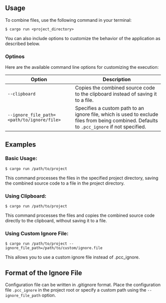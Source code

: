 ## Usage

To combine files, use the following command in your terminal:

```
$ cargo run <project_directory>
```

You can also include options to customize the behavior of the application as described below.

### Optinos

Here are the available command line options for customizing the execution:

| Option                                     | Description                                                                                                                                |
| ------------------------------------------ | ------------------------------------------------------------------------------------------------------------------------------------------ |
| `--clipboard`                              | Copies the combined source code to the clipboard instead of saving it to a file.                                                           |
| `--ignore_file_path=<path/to/ignore/file>` | Specifies a custom path to an ignore file, which is used to exclude files from being combined. Defaults to `.pcc_ignore` if not specified. |

## Examples

### Basic Usage:

```
$ cargo run /path/to/project
```

This command processes the files in the specified project directory, saving the combined source code to a file in the project directory.

### Using Clipboard:

```
$ cargo run /path/to/project
```

This command processes the files and copies the combined source code directly to the clipboard, without saving it to a file.

### Using Custom Ignore File:

```
$ cargo run /path/to/project --ignore_file_path=/path/to/custom/ignore.file
```

This allows you to use a custom ignore file instead of .pcc_ignore.

## Format of the Ignore File

Configuration file can be written in .gitignore format. Place the configuration file `.pcc_ignore` in the project root or specify a custom path using the `--ignore_file_path` option.
